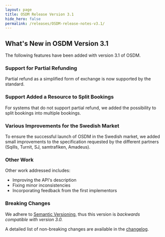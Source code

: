 ```yaml
---
layout: page
title: OSDM Release Version 3.1
hide_hero: false
permalink: /releases/OSDM-release-notes-v3.1/
---
```


## What's New in OSDM Version 3.1

The following features have been added with version 3.1 of OSDM.

### Support for Partial Refunding

Partial refund as a simplified form of exchange is now supported by the
standard.

### Support Added a Resource to Split Bookings

For systems that do not support partial refund, we added the possibility to
split bookings into multiple bookings.

### Various Improvements for the Swedish Market

To ensure the successful launch of OSDM in the Swedish market, we added small
improvements to the specification requested by the different partners (Sqills,
Turnit, SJ, samtrafiken, Amadeus).

### Other Work

Other work addressed includes:

- Improving the API's description
- Fixing minor inconsistencies
- Incorporating feedback from the first implementors

### Breaking Changes

We adhere to [Semantic Versioning](https://semver.org/), thus this version is
_backwards compatible with version 3.0._

A detailed list of non-breaking changes are available in the
[changelog](https://github.com/UnionInternationalCheminsdeFer/OSDM/blob/master/specification/v3.1/ChangeLog.md).
